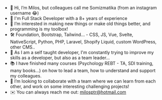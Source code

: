 - 👋 Hi, I’m Milos, but colleagues call me Somizmatika (from an instagram username 😂)
- 📅 I'm Full Stack Developer with a 8+ years of experience
- 👀 I’m interested in making new things or make old things better, and programming is my toolbox!
- 🛠 Foundation, Bootstrap, Tailwind... - CSS, JS, Vue, Svelte, NativeScript, Python, PHP, Laravel, Shopify Liquid, custom WordPress, other CMS..
- 🌱 As I am a self taught developer, I'm constantly trying to improve my skills as a developer, but also as a team leader... 
- 📚 I have finished many courses (Psychology REBT - TA, SDI training, many books...) on how to lead a team, how to understand and support my colleagues.
- 🤝 I’m looking to collaborate with a team where we can learn from each other, and work on some interesting challenging projects!
- ✉️ You can always reach me out: milosptr@hotmail.com

